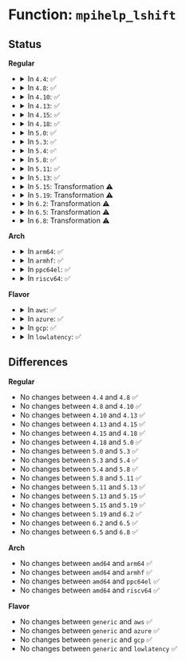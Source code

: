 # Function: <code>mpihelp_lshift</code>

## Status
<b>Regular</b>
<ul>
<li>
<details>
<summary>In <code>4.4</code>: ✅</summary>

```c
mpi_limb_t mpihelp_lshift(mpi_ptr_t wp, mpi_ptr_t up, mpi_size_t usize, unsigned int cnt);
```

**Collision:** Unique Global

**Inline:** No

**Transformation:** False

**Instances:**

```
In lib/mpi/generic_mpih-lshift.c (ffffffff81416500)
Location: lib/mpi/generic_mpih-lshift.c:41
Inline: False
Direct callers:
  - lib/mpi/mpi-pow.c:mpi_powm
  - lib/mpi/mpi-pow.c:mpi_powm
```
**Symbols:**

```
ffffffff81416500-ffffffff81416569: mpihelp_lshift (STB_GLOBAL)
```
</details>
</li>
<li>
<details>
<summary>In <code>4.8</code>: ✅</summary>

```c
mpi_limb_t mpihelp_lshift(mpi_ptr_t wp, mpi_ptr_t up, mpi_size_t usize, unsigned int cnt);
```

**Collision:** Unique Global

**Inline:** No

**Transformation:** False

**Instances:**

```
In lib/mpi/generic_mpih-lshift.c (ffffffff8145e380)
Location: lib/mpi/generic_mpih-lshift.c:41
Inline: False
Direct callers:
  - lib/mpi/mpi-pow.c:mpi_powm
  - lib/mpi/mpi-pow.c:mpi_powm
```
**Symbols:**

```
ffffffff8145e380-ffffffff8145e3e9: mpihelp_lshift (STB_GLOBAL)
```
</details>
</li>
<li>
<details>
<summary>In <code>4.10</code>: ✅</summary>

```c
mpi_limb_t mpihelp_lshift(mpi_ptr_t wp, mpi_ptr_t up, mpi_size_t usize, unsigned int cnt);
```

**Collision:** Unique Global

**Inline:** No

**Transformation:** False

**Instances:**

```
In lib/mpi/generic_mpih-lshift.c (ffffffff8147ce50)
Location: lib/mpi/generic_mpih-lshift.c:41
Inline: False
Direct callers:
  - lib/mpi/mpi-pow.c:mpi_powm
  - lib/mpi/mpi-pow.c:mpi_powm
```
**Symbols:**

```
ffffffff8147ce50-ffffffff8147ceb9: mpihelp_lshift (STB_GLOBAL)
```
</details>
</li>
<li>
<details>
<summary>In <code>4.13</code>: ✅</summary>

```c
mpi_limb_t mpihelp_lshift(mpi_ptr_t wp, mpi_ptr_t up, mpi_size_t usize, unsigned int cnt);
```

**Collision:** Unique Global

**Inline:** No

**Transformation:** False

**Instances:**

```
In lib/mpi/generic_mpih-lshift.c (ffffffff81486100)
Location: lib/mpi/generic_mpih-lshift.c:41
Inline: False
Direct callers:
  - lib/mpi/mpi-pow.c:mpi_powm
  - lib/mpi/mpi-pow.c:mpi_powm
```
**Symbols:**

```
ffffffff81486100-ffffffff81486186: mpihelp_lshift (STB_GLOBAL)
```
</details>
</li>
<li>
<details>
<summary>In <code>4.15</code>: ✅</summary>

```c
mpi_limb_t mpihelp_lshift(mpi_ptr_t wp, mpi_ptr_t up, mpi_size_t usize, unsigned int cnt);
```

**Collision:** Unique Global

**Inline:** No

**Transformation:** False

**Instances:**

```
In lib/mpi/generic_mpih-lshift.c (ffffffff814c2280)
Location: lib/mpi/generic_mpih-lshift.c:41
Inline: False
Direct callers:
  - lib/mpi/mpi-pow.c:mpi_powm
  - lib/mpi/mpi-pow.c:mpi_powm
```
**Symbols:**

```
ffffffff814c2280-ffffffff814c2306: mpihelp_lshift (STB_GLOBAL)
```
</details>
</li>
<li>
<details>
<summary>In <code>4.18</code>: ✅</summary>

```c
mpi_limb_t mpihelp_lshift(mpi_ptr_t wp, mpi_ptr_t up, mpi_size_t usize, unsigned int cnt);
```

**Collision:** Unique Global

**Inline:** No

**Transformation:** False

**Instances:**

```
In lib/mpi/generic_mpih-lshift.c (ffffffff814f31d0)
Location: lib/mpi/generic_mpih-lshift.c:41
Inline: False
Direct callers:
  - lib/mpi/mpi-pow.c:mpi_powm
  - lib/mpi/mpi-pow.c:mpi_powm
```
**Symbols:**

```
ffffffff814f31d0-ffffffff814f3264: mpihelp_lshift (STB_GLOBAL)
```
</details>
</li>
<li>
<details>
<summary>In <code>5.0</code>: ✅</summary>

```c
mpi_limb_t mpihelp_lshift(mpi_ptr_t wp, mpi_ptr_t up, mpi_size_t usize, unsigned int cnt);
```

**Collision:** Unique Global

**Inline:** No

**Transformation:** False

**Instances:**

```
In lib/mpi/generic_mpih-lshift.c (ffffffff81507500)
Location: lib/mpi/generic_mpih-lshift.c:41
Inline: False
Direct callers:
  - lib/mpi/mpi-pow.c:mpi_powm
  - lib/mpi/mpi-pow.c:mpi_powm
```
**Symbols:**

```
ffffffff81507500-ffffffff81507594: mpihelp_lshift (STB_GLOBAL)
```
</details>
</li>
<li>
<details>
<summary>In <code>5.3</code>: ✅</summary>

```c
mpi_limb_t mpihelp_lshift(mpi_ptr_t wp, mpi_ptr_t up, mpi_size_t usize, unsigned int cnt);
```

**Collision:** Unique Global

**Inline:** No

**Transformation:** False

**Instances:**

```
In lib/mpi/generic_mpih-lshift.c (ffffffff81535700)
Location: lib/mpi/generic_mpih-lshift.c:28
Inline: False
Direct callers:
  - lib/mpi/mpi-pow.c:mpi_powm
  - lib/mpi/mpi-pow.c:mpi_powm
```
**Symbols:**

```
ffffffff81535700-ffffffff81535790: mpihelp_lshift (STB_GLOBAL)
```
</details>
</li>
<li>
<details>
<summary>In <code>5.4</code>: ✅</summary>

```c
mpi_limb_t mpihelp_lshift(mpi_ptr_t wp, mpi_ptr_t up, mpi_size_t usize, unsigned int cnt);
```

**Collision:** Unique Global

**Inline:** No

**Transformation:** False

**Instances:**

```
In lib/mpi/generic_mpih-lshift.c (ffffffff81556510)
Location: lib/mpi/generic_mpih-lshift.c:28
Inline: False
Direct callers:
  - lib/mpi/mpi-pow.c:mpi_powm
  - lib/mpi/mpi-pow.c:mpi_powm
```
**Symbols:**

```
ffffffff81556510-ffffffff815565a0: mpihelp_lshift (STB_GLOBAL)
```
</details>
</li>
<li>
<details>
<summary>In <code>5.8</code>: ✅</summary>

```c
mpi_limb_t mpihelp_lshift(mpi_ptr_t wp, mpi_ptr_t up, mpi_size_t usize, unsigned int cnt);
```

**Collision:** Unique Global

**Inline:** No

**Transformation:** False

**Instances:**

```
In lib/mpi/generic_mpih-lshift.c (ffffffff815dfda0)
Location: lib/mpi/generic_mpih-lshift.c:28
Inline: False
Direct callers:
  - lib/mpi/mpi-pow.c:mpi_powm
  - lib/mpi/mpi-pow.c:mpi_powm
```
**Symbols:**

```
ffffffff815dfda0-ffffffff815dfe2a: mpihelp_lshift (STB_GLOBAL)
```
</details>
</li>
<li>
<details>
<summary>In <code>5.11</code>: ✅</summary>

```c
mpi_limb_t mpihelp_lshift(mpi_ptr_t wp, mpi_ptr_t up, mpi_size_t usize, unsigned int cnt);
```

**Collision:** Unique Global

**Inline:** No

**Transformation:** False

**Instances:**

```
In lib/mpi/generic_mpih-lshift.c (ffffffff815fd520)
Location: lib/mpi/generic_mpih-lshift.c:28
Inline: False
Direct callers:
  - lib/mpi/ec.c:ec_mulm_25519
  - lib/mpi/mpi-div.c:mpi_tdiv_qr
  - lib/mpi/mpi-div.c:mpi_tdiv_qr
  - lib/mpi/mpi-pow.c:mpi_powm
  - lib/mpi/mpi-pow.c:mpi_powm
```
**Symbols:**

```
ffffffff815fd520-ffffffff815fd5af: mpihelp_lshift (STB_GLOBAL)
```
</details>
</li>
<li>
<details>
<summary>In <code>5.13</code>: ✅</summary>

```c
mpi_limb_t mpihelp_lshift(mpi_ptr_t wp, mpi_ptr_t up, mpi_size_t usize, unsigned int cnt);
```

**Collision:** Unique Global

**Inline:** No

**Transformation:** False

**Instances:**

```
In lib/mpi/generic_mpih-lshift.c (ffffffff815e0290)
Location: lib/mpi/generic_mpih-lshift.c:28
Inline: False
Direct callers:
  - lib/mpi/ec.c:ec_mulm_25519
  - lib/mpi/mpi-div.c:mpi_tdiv_qr
  - lib/mpi/mpi-div.c:mpi_tdiv_qr
  - lib/mpi/mpi-pow.c:mpi_powm
  - lib/mpi/mpi-pow.c:mpi_powm
```
**Symbols:**

```
ffffffff815e0290-ffffffff815e031c: mpihelp_lshift (STB_GLOBAL)
```
</details>
</li>
<li>
<details>
<summary>In <code>5.15</code>: Transformation ⚠️</summary>

```c
mpi_limb_t mpihelp_lshift(mpi_ptr_t wp, mpi_ptr_t up, mpi_size_t usize, unsigned int cnt);
```

**Collision:** Unique Global

**Inline:** No

**Transformation:** True

**Instances:**

```
In lib/mpi/generic_mpih-lshift.c (0)
Location: lib/mpi/generic_mpih-lshift.c:28
Inline: False
Direct callers:
  - lib/mpi/ec.c:ec_mulm_25519
  - lib/mpi/mpi-div.c:mpi_tdiv_qr
  - lib/mpi/mpi-div.c:mpi_tdiv_qr
  - lib/mpi/mpi-pow.c:mpi_powm
  - lib/mpi/mpi-pow.c:mpi_powm
```
**Symbols:**

```
ffffffff81cdddf3-ffffffff81cddebf: mpihelp_lshift.cold (STB_LOCAL)
ffffffff8164bfa0-ffffffff8164c07a: mpihelp_lshift (STB_GLOBAL)
```
</details>
</li>
<li>
<details>
<summary>In <code>5.19</code>: Transformation ⚠️</summary>

```c
mpi_limb_t mpihelp_lshift(mpi_ptr_t wp, mpi_ptr_t up, mpi_size_t usize, unsigned int cnt);
```

**Collision:** Unique Global

**Inline:** No

**Transformation:** True

**Instances:**

```
In lib/mpi/generic_mpih-lshift.c (0)
Location: lib/mpi/generic_mpih-lshift.c:28
Inline: False
Direct callers:
  - lib/mpi/ec.c:ec_mulm_25519
  - lib/mpi/mpi-div.c:mpi_tdiv_qr
  - lib/mpi/mpi-div.c:mpi_tdiv_qr
  - lib/mpi/mpi-pow.c:mpi_powm
  - lib/mpi/mpi-pow.c:mpi_powm
```
**Symbols:**

```
ffffffff81ea416c-ffffffff81ea4228: mpihelp_lshift.cold (STB_LOCAL)
ffffffff81762b60-ffffffff81762c4c: mpihelp_lshift (STB_GLOBAL)
```
</details>
</li>
<li>
<details>
<summary>In <code>6.2</code>: Transformation ⚠️</summary>

```c
mpi_limb_t mpihelp_lshift(mpi_ptr_t wp, mpi_ptr_t up, mpi_size_t usize, unsigned int cnt);
```

**Collision:** Unique Global

**Inline:** No

**Transformation:** True

**Instances:**

```
In lib/mpi/generic_mpih-lshift.c (0)
Location: lib/mpi/generic_mpih-lshift.c:28
Inline: False
Direct callers:
  - lib/mpi/ec.c:ec_mulm_25519
  - lib/mpi/mpi-div.c:mpi_tdiv_qr
  - lib/mpi/mpi-div.c:mpi_tdiv_qr
  - lib/mpi/mpi-pow.c:mpi_powm
  - lib/mpi/mpi-pow.c:mpi_powm
```
**Symbols:**

```
ffffffff8208cf59-ffffffff8208d015: mpihelp_lshift.cold (STB_LOCAL)
ffffffff81891a30-ffffffff81891b1c: mpihelp_lshift (STB_GLOBAL)
```
</details>
</li>
<li>
<details>
<summary>In <code>6.5</code>: Transformation ⚠️</summary>

```c
mpi_limb_t mpihelp_lshift(mpi_ptr_t wp, mpi_ptr_t up, mpi_size_t usize, unsigned int cnt);
```

**Collision:** Unique Global

**Inline:** No

**Transformation:** True

**Instances:**

```
In lib/mpi/generic_mpih-lshift.c (0)
Location: lib/mpi/generic_mpih-lshift.c:28
Inline: False
Direct callers:
  - lib/mpi/ec.c:ec_mulm_25519
  - lib/mpi/mpi-div.c:mpi_tdiv_qr
  - lib/mpi/mpi-div.c:mpi_tdiv_qr
  - lib/mpi/mpi-pow.c:mpi_powm
  - lib/mpi/mpi-pow.c:mpi_powm
```
**Symbols:**

```
ffffffff8210d314-ffffffff8210d3d0: mpihelp_lshift.cold (STB_LOCAL)
ffffffff818d3eb0-ffffffff818d3f9c: mpihelp_lshift (STB_GLOBAL)
```
</details>
</li>
<li>
<details>
<summary>In <code>6.8</code>: Transformation ⚠️</summary>

```c
mpi_limb_t mpihelp_lshift(mpi_ptr_t wp, mpi_ptr_t up, mpi_size_t usize, unsigned int cnt);
```

**Collision:** Unique Global

**Inline:** No

**Transformation:** True

**Instances:**

```
In lib/crypto/mpi/generic_mpih-lshift.c (0)
Location: lib/crypto/mpi/generic_mpih-lshift.c:28
Inline: False
Direct callers:
  - lib/crypto/mpi/ec.c:ec_mulm_25519
  - lib/crypto/mpi/mpi-div.c:mpi_tdiv_qr
  - lib/crypto/mpi/mpi-div.c:mpi_tdiv_qr
  - lib/crypto/mpi/mpi-pow.c:mpi_powm
  - lib/crypto/mpi/mpi-pow.c:mpi_powm
```
**Symbols:**

```
ffffffff821d6d32-ffffffff821d6dee: mpihelp_lshift.cold (STB_LOCAL)
ffffffff8186a9d0-ffffffff8186aabc: mpihelp_lshift (STB_GLOBAL)
```
</details>
</li>
</ul>
<b>Arch</b>
<ul>
<li>
<details>
<summary>In <code>arm64</code>: ✅</summary>

```c
mpi_limb_t mpihelp_lshift(mpi_ptr_t wp, mpi_ptr_t up, mpi_size_t usize, unsigned int cnt);
```

**Collision:** Unique Global

**Inline:** No

**Transformation:** False

**Instances:**

```
In lib/mpi/generic_mpih-lshift.c (ffff800010662df8)
Location: lib/mpi/generic_mpih-lshift.c:28
Inline: False
Direct callers:
  - lib/mpi/mpi-pow.c:mpi_powm
  - lib/mpi/mpi-pow.c:mpi_powm
```
**Symbols:**

```
ffff800010662df8-ffff800010662e60: mpihelp_lshift (STB_GLOBAL)
```
</details>
</li>
<li>
<details>
<summary>In <code>armhf</code>: ✅</summary>

```c
mpi_limb_t mpihelp_lshift(mpi_ptr_t wp, mpi_ptr_t up, mpi_size_t usize, unsigned int cnt);
```

**Collision:** Unique Global

**Inline:** No

**Transformation:** False

**Instances:**

```
In lib/mpi/generic_mpih-lshift.c (c080ba48)
Location: lib/mpi/generic_mpih-lshift.c:28
Inline: False
Direct callers:
  - lib/mpi/mpi-pow.c:mpi_powm
  - lib/mpi/mpi-pow.c:mpi_powm
```
**Symbols:**

```
c080ba48-c080bab8: mpihelp_lshift (STB_GLOBAL)
```
</details>
</li>
<li>
<details>
<summary>In <code>ppc64el</code>: ✅</summary>

```c
mpi_limb_t mpihelp_lshift(mpi_ptr_t wp, mpi_ptr_t up, mpi_size_t usize, unsigned int cnt);
```

**Collision:** Unique Global

**Inline:** No

**Transformation:** False

**Instances:**

```
In lib/mpi/generic_mpih-lshift.c (c0000000008172f0)
Location: lib/mpi/generic_mpih-lshift.c:28
Inline: False
Direct callers:
  - lib/mpi/mpi-pow.c:mpi_powm
  - lib/mpi/mpi-pow.c:mpi_powm
```
**Symbols:**

```
c0000000008172f0-c000000000817390: mpihelp_lshift (STB_GLOBAL)
```
</details>
</li>
<li>
<details>
<summary>In <code>riscv64</code>: ✅</summary>

```c
mpi_limb_t mpihelp_lshift(mpi_ptr_t wp, mpi_ptr_t up, mpi_size_t usize, unsigned int cnt);
```

**Collision:** Unique Global

**Inline:** No

**Transformation:** False

**Instances:**

```
In lib/mpi/generic_mpih-lshift.c (ffffffe00048f4dc)
Location: lib/mpi/generic_mpih-lshift.c:28
Inline: False
Direct callers:
  - lib/mpi/mpi-pow.c:mpi_powm
  - lib/mpi/mpi-pow.c:mpi_powm
```
**Symbols:**

```
ffffffe00048f4dc-ffffffe00048f55c: mpihelp_lshift (STB_GLOBAL)
```
</details>
</li>
</ul>
<b>Flavor</b>
<ul>
<li>
<details>
<summary>In <code>aws</code>: ✅</summary>

```c
mpi_limb_t mpihelp_lshift(mpi_ptr_t wp, mpi_ptr_t up, mpi_size_t usize, unsigned int cnt);
```

**Collision:** Unique Global

**Inline:** No

**Transformation:** False

**Instances:**

```
In lib/mpi/generic_mpih-lshift.c (ffffffff8154eaf0)
Location: lib/mpi/generic_mpih-lshift.c:28
Inline: False
Direct callers:
  - lib/mpi/mpi-pow.c:mpi_powm
  - lib/mpi/mpi-pow.c:mpi_powm
```
**Symbols:**

```
ffffffff8154eaf0-ffffffff8154eb80: mpihelp_lshift (STB_GLOBAL)
```
</details>
</li>
<li>
<details>
<summary>In <code>azure</code>: ✅</summary>

```c
mpi_limb_t mpihelp_lshift(mpi_ptr_t wp, mpi_ptr_t up, mpi_size_t usize, unsigned int cnt);
```

**Collision:** Unique Global

**Inline:** No

**Transformation:** False

**Instances:**

```
In lib/mpi/generic_mpih-lshift.c (ffffffff8153edd0)
Location: lib/mpi/generic_mpih-lshift.c:28
Inline: False
Direct callers:
  - lib/mpi/mpi-pow.c:mpi_powm
  - lib/mpi/mpi-pow.c:mpi_powm
```
**Symbols:**

```
ffffffff8153edd0-ffffffff8153ee60: mpihelp_lshift (STB_GLOBAL)
```
</details>
</li>
<li>
<details>
<summary>In <code>gcp</code>: ✅</summary>

```c
mpi_limb_t mpihelp_lshift(mpi_ptr_t wp, mpi_ptr_t up, mpi_size_t usize, unsigned int cnt);
```

**Collision:** Unique Global

**Inline:** No

**Transformation:** False

**Instances:**

```
In lib/mpi/generic_mpih-lshift.c (ffffffff8154a830)
Location: lib/mpi/generic_mpih-lshift.c:28
Inline: False
Direct callers:
  - lib/mpi/mpi-pow.c:mpi_powm
  - lib/mpi/mpi-pow.c:mpi_powm
```
**Symbols:**

```
ffffffff8154a830-ffffffff8154a8c0: mpihelp_lshift (STB_GLOBAL)
```
</details>
</li>
<li>
<details>
<summary>In <code>lowlatency</code>: ✅</summary>

```c
mpi_limb_t mpihelp_lshift(mpi_ptr_t wp, mpi_ptr_t up, mpi_size_t usize, unsigned int cnt);
```

**Collision:** Unique Global

**Inline:** No

**Transformation:** False

**Instances:**

```
In lib/mpi/generic_mpih-lshift.c (ffffffff81564680)
Location: lib/mpi/generic_mpih-lshift.c:28
Inline: False
Direct callers:
  - lib/mpi/mpi-pow.c:mpi_powm
  - lib/mpi/mpi-pow.c:mpi_powm
```
**Symbols:**

```
ffffffff81564680-ffffffff81564710: mpihelp_lshift (STB_GLOBAL)
```
</details>
</li>
</ul>

## Differences
<b>Regular</b>
<ul>
<li>
No changes between <code>4.4</code> and <code>4.8</code> ✅
</li>
<li>
No changes between <code>4.8</code> and <code>4.10</code> ✅
</li>
<li>
No changes between <code>4.10</code> and <code>4.13</code> ✅
</li>
<li>
No changes between <code>4.13</code> and <code>4.15</code> ✅
</li>
<li>
No changes between <code>4.15</code> and <code>4.18</code> ✅
</li>
<li>
No changes between <code>4.18</code> and <code>5.0</code> ✅
</li>
<li>
No changes between <code>5.0</code> and <code>5.3</code> ✅
</li>
<li>
No changes between <code>5.3</code> and <code>5.4</code> ✅
</li>
<li>
No changes between <code>5.4</code> and <code>5.8</code> ✅
</li>
<li>
No changes between <code>5.8</code> and <code>5.11</code> ✅
</li>
<li>
No changes between <code>5.11</code> and <code>5.13</code> ✅
</li>
<li>
No changes between <code>5.13</code> and <code>5.15</code> ✅
</li>
<li>
No changes between <code>5.15</code> and <code>5.19</code> ✅
</li>
<li>
No changes between <code>5.19</code> and <code>6.2</code> ✅
</li>
<li>
No changes between <code>6.2</code> and <code>6.5</code> ✅
</li>
<li>
No changes between <code>6.5</code> and <code>6.8</code> ✅
</li>
</ul>
<b>Arch</b>
<ul>
<li>
No changes between <code>amd64</code> and <code>arm64</code> ✅
</li>
<li>
No changes between <code>amd64</code> and <code>armhf</code> ✅
</li>
<li>
No changes between <code>amd64</code> and <code>ppc64el</code> ✅
</li>
<li>
No changes between <code>amd64</code> and <code>riscv64</code> ✅
</li>
</ul>
<b>Flavor</b>
<ul>
<li>
No changes between <code>generic</code> and <code>aws</code> ✅
</li>
<li>
No changes between <code>generic</code> and <code>azure</code> ✅
</li>
<li>
No changes between <code>generic</code> and <code>gcp</code> ✅
</li>
<li>
No changes between <code>generic</code> and <code>lowlatency</code> ✅
</li>
</ul>
